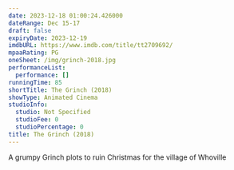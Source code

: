 ```yaml
---
date: 2023-12-18 01:00:24.426000
dateRange: Dec 15-17
draft: false
expiryDate: 2023-12-19
imdbURL: https://www.imdb.com/title/tt2709692/
mpaaRating: PG
oneSheet: /img/grinch-2018.jpg
performanceList:
  performance: []
runningTime: 85
shortTitle: The Grinch (2018)
showType: Animated Cinema
studioInfo:
  studio: Not Specified
  studioFee: 0
  studioPercentage: 0
title: The Grinch (2018)
---
```


A grumpy Grinch plots to ruin Christmas for the village of Whoville